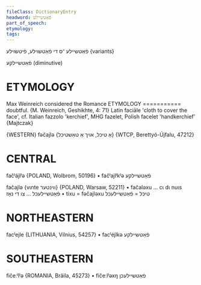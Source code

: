 ```yaml
---
fileClass: DictionaryEntry
headword: פֿאַטשיילע
part_of_speech: 
etymology: 
tags: 
---
```

פֿאַטשיילע
־ס
די
פֿאַטשױלע, פֿיטשױלע {variants}

פֿאַטשיילקע
(diminutive)

ETYMOLOGY
===========
Max Weinreich considered the Romance ETYMOLOGY
=========== doubtful.
{M. Weinreich, Geshikhte, 4: 71}
Latin faciāle 'cloth to cover the face', cf. Italian fazzolo 'kerchief', MHG fazelet, Polish facelet 'handkerchief'
{Majtczak}

{WESTERN}
fəčajlə {אַ טיכל, אויך אַ טאַשטיכל} {WTCP, Berettyó-Újfalu, 47212}

CENTRAL
========

fačʲájlʲə {POLAND, Wolbrom, 50196}
	•	fačʲajlʲkʲə פֿאַטשיילקע

fačajlə {vɩnte ווינטער} {POLAND, Warsaw, 52211}
	•	fačaləxu ... cɩ dɩ nuɩs פֿאַטשיילעכל ... צו די נאָז
	•	tixu = fəčajləxu טיכל = פֿאַטשיילעכל

NORTHEASTERN
==============

facʲejle {LITHUANIA, Vilnius, 54257}
	•	facʲéjlkə פֿאַטשיילקע

SOUTHEASTERN
==============

fičeːʲlʲə {ROMANIA, Brăila, 45273}
	•	fičeːlʲəxŋ פֿאַטשיילעכן